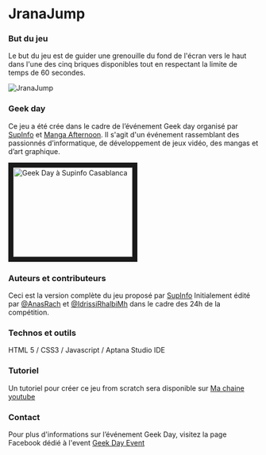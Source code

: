 JranaJump
=================

### But du jeu
Le but du jeu est de guider une grenouille du fond de l'écran vers le haut dans l'une des cinq briques disponibles tout en respectant la limite de temps de 60 secondes.

![JranaJump](http://oi58.tinypic.com/2n8v3ax.jpg)

### Geek day
Ce jeu a été crée dans le cadre de l’événement Geek day organisé par [SupInfo](http://www.supinfo.com/fr/supinfo_casablanca.aspx) et [Manga Afternoon](http://www.manga-afternoon.ma/).
Il s'agit d'un événement rassemblant des passionnés d’informatique, de développement de jeux vidéo, des mangas et d’art graphique. 

<a href="http://www.youtube.com/watch?feature=player_embedded&v=mCf6HF3gvro
" target="_blank"><img src="http://img.youtube.com/vi/mCf6HF3gvro/0.jpg" 
alt="Geek Day à Supinfo Casablanca" width="240" height="180" border="10" /></a>

### Auteurs et contributeurs
Ceci est la version complète du jeu proposé par [SupInfo](http://www.supinfo.com/fr/supinfo_casablanca.aspx)
Initialement édité par [@AnasRach](twitter.com/AnasRach) et [@IdrissiRhalbiMh](https://twitter.com/IdrissiRhalbiMh) dans le cadre des 24h de la compétition.

### Technos et outils
HTML 5 / CSS3 / Javascript / Aptana Studio IDE

### Tutoriel
Un tutoriel pour créer ce jeu from scratch sera disponible sur [Ma chaine youtube](https://www.youtube.com/user/Blackcopyrh)

### Contact
Pour plus d'informations sur l’événement Geek Day, visitez la page Facebook dédié à l'event [Geek Day Event](https://www.facebook.com/geekdayevent)
